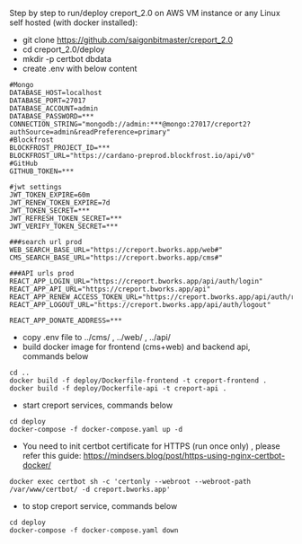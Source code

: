 Step by step to run/deploy creport_2.0 on AWS VM instance or any Linux self hosted (with docker installed):

- git clone https://github.com/saigonbitmaster/creport_2.0
- cd creport_2.0/deploy
- mkdir -p certbot dbdata
- create .env with below content
```
#Mongo
DATABASE_HOST=localhost
DATABASE_PORT=27017
DATABASE_ACCOUNT=admin
DATABASE_PASSWORD=***
CONNECTION_STRING="mongodb://admin:***@mongo:27017/creport2?authSource=admin&readPreference=primary"
#Blockfrost
BLOCKFROST_PROJECT_ID=***
BLOCKFROST_URL="https://cardano-preprod.blockfrost.io/api/v0"
#GitHub
GITHUB_TOKEN=***

#jwt settings
JWT_TOKEN_EXPIRE=60m
JWT_RENEW_TOKEN_EXPIRE=7d
JWT_TOKEN_SECRET=***
JWT_REFRESH_TOKEN_SECRET=***
JWT_VERIFY_TOKEN_SECRET=***

###search url prod
WEB_SEARCH_BASE_URL="https://creport.bworks.app/web#"
CMS_SEARCH_BASE_URL="https://creport.bworks.app/cms#"

###API urls prod
REACT_APP_LOGIN_URL="https://creport.bworks.app/api/auth/login"
REACT_APP_API_URL="https://creport.bworks.app/api"
REACT_APP_RENEW_ACCESS_TOKEN_URL="https://creport.bworks.app/api/auth/refresh"
REACT_APP_LOGOUT_URL="https://creport.bworks.app/api/auth/logout"

REACT_APP_DONATE_ADDRESS=***
```
- copy .env file to ../cms/ , ../web/ , ../api/ 
- build docker image for frontend (cms+web) and backend api, commands below
```
cd ..
docker build -f deploy/Dockerfile-frontend -t creport-frontend .
docker build -f deploy/Dockerfile-api -t creport-api .
```
- start creport services, commands below
```
cd deploy
docker-compose -f docker-compose.yaml up -d
```
- You need to init certbot certificate for HTTPS (run once only) , please refer this guide: https://mindsers.blog/post/https-using-nginx-certbot-docker/
```
docker exec certbot sh -c 'certonly --webroot --webroot-path /var/www/certbot/ -d creport.bworks.app'
```
- to stop creport service, commands below
```
cd deploy
docker-compose -f docker-compose.yaml down
```

